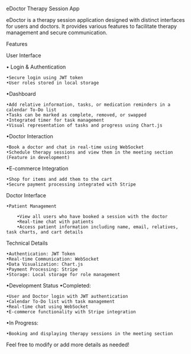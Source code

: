 eDoctor Therapy Session App

eDoctor is a therapy session application designed with distinct interfaces for users and doctors. It provides various features to facilitate therapy management and secure communication.

Features

User Interface

• Login & Authentication
    
    •Secure login using JWT token
    •User roles stored in local storage

•Dashboard
    
    •Add relative information, tasks, or medication reminders in a         calendar To-Do list
    •Tasks can be marked as complete, removed, or swapped
    •Integrated timer for task management
    •Visual representation of tasks and progress using Chart.js

•Doctor Interaction

    •Book a doctor and chat in real-time using WebSocket
    •Schedule therapy sessions and view them in the meeting section        (Feature in development)

•E-commerce Integration
    
    •Shop for items and add them to the cart
    •Secure payment processing integrated with Stripe

Doctor Interface

    •Patient Management
    
        •View all users who have booked a session with the doctor
        •Real-time chat with patients
        •Access patient information including name, email, relatives,         task charts, and cart details

Technical Details

    •Authentication: JWT Token
    •Real-time Communication: WebSocket
    •Data Visualization: Chart.js
    •Payment Processing: Stripe
    •Storage: Local storage for role management

•Development Status
•Completed:
    
    •User and Doctor login with JWT authentication
    •Calendar To-Do list with task management
    •Real-time chat using WebSocket
    •E-commerce functionality with Stripe integration

•In Progress:

    •Booking and displaying therapy sessions in the meeting section

Feel free to modify or add more details as needed!
